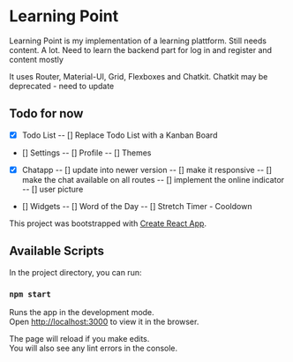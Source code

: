 # Learning Point
Learning Point is my implementation of a learning plattform. Still needs content. A lot.
Need to learn the backend part for log in and register and content mostly

It uses Router, Material-UI, Grid, Flexboxes and Chatkit.
Chatkit may be deprecated - need to update

## Todo for now
- [x] Todo List
-- [] Replace Todo List with a Kanban Board
- [] Settings
-- [] Profile
-- [] Themes
- [x] Chatapp
-- [] update into newer version
-- [] make it responsive
-- [] make the chat available on all routes
-- [] implement the online indicator
-- [] user picture
- [] Widgets
-- [] Word of the Day
-- [] Stretch Timer - Cooldown

  


This project was bootstrapped with [Create React App](https://github.com/facebook/create-react-app).

## Available Scripts

In the project directory, you can run:

### `npm start`

Runs the app in the development mode.<br>
Open [http://localhost:3000](http://localhost:3000) to view it in the browser.

The page will reload if you make edits.<br>
You will also see any lint errors in the console.

